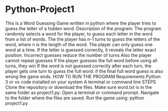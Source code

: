 # Python-Project1
This is a Word Guessing Game written in python where the player tries to guess the letter of a hidden word.
Description of the program:
The program randomly selects a word for the player, to guess each letter in the word from a list of words.
The the player has n-1 turns to guess the letters of the word, where n is the length of the word.
The player can only guess one word at a time. 
If the letter is guessed correctly, it reveals the letter exact position.
Incorrect guesses reduce the number of turns
Also the player cannot repeat guesses
If the player guesses the full word before using all turns, they win
If the word is not guessed correctly after each turn, the player gets one turn to guess the full word.
if the final full word guess is also wrong the game ends.
HOW TO RUN THE PROGRAM
Requirements
Python 3 or vs code installed on your system
A terminal or command line
STEPS
Clone the repository or download the files.
Make sure word.txt is in the same folder as project1.py.
Open a terminal or command prompt.
Navigate to the folder where the files are saved.
Run the game using:
python project1.py


